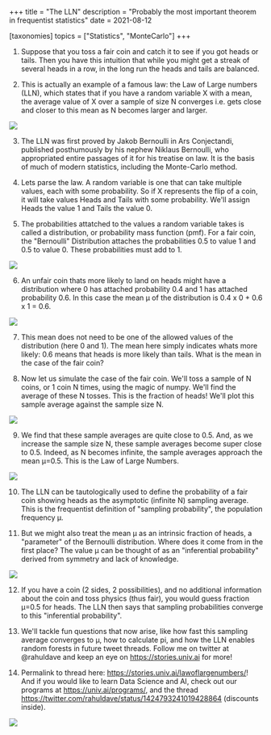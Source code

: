 +++
title = "The LLN"
description = "Probably the most important theorem in frequentist statistics"
date = 2021-08-12

[taxonomies]
topics = ["Statistics", "MonteCarlo"]
+++


1. Suppose that you toss a fair coin and catch it to see if you got heads or tails. Then you have this intuition
that while you might get a streak of several heads in a row, in the long run the heads and tails are balanced.




2. This is actually an example of a famous law: the Law of Large numbers (LLN), which states that if you have
a random variable X with a mean, the average value of X over a sample of size N converges i.e. gets close and closer to this mean as
N becomes larger and larger.

![](/lawoflargenumbers/2.png)




3. The LLN was first proved by Jakob Bernoulli in Ars Conjectandi, published posthumously by his nephew Niklaus Bernoulli, who appropriated entire passages of it for his treatise on law. It is the basis of much of modern statistics, including the Monte-Carlo method.




4. Lets parse the law. A random variable is one that can take multiple values, each with some probability. So if X represents the flip of a coin, it will take values Heads and Tails with some probability. We'll assign Heads the value 1 and Tails the value 0.




5. The probabilities attatched to the values a random variable takes is called a distribution, or probability mass function (pmf). For a fair coin, the 
"Bernoulli" Distribution attaches the probabilities 0.5 to value 1 and 0.5 to value 0. 
These probabilities must add to 1.

![](/lawoflargenumbers/5.png)




6. An unfair coin thats more likely to land on heads might have a distribution where 0 has attached probability 0.4 and 1 has attached probability 0.6. In this case the mean µ of the distribution is 0.4 x 0 + 0.6 x 1 = 0.6.

![](/lawoflargenumbers/6.png)




7. This mean does not need to be
one of the allowed values of the distribution (here 0 and 1). The mean here simply indicates whats more likely: 0.6 means that heads is more likely than tails. What is the mean in the case of the fair coin?




8. Now let us simulate the case of the fair coin. We'll toss a sample of N coins, or 1 coin N times, using the magic of numpy. We'll find the average of these N tosses. This is the fraction of heads! We'll plot this sample average against the sample size N.

![](/lawoflargenumbers/8.png)




9. We find that these sample averages are quite close to 0.5. And, as we increase the sample size N, these sample averages become super close to 0.5. Indeed, as N becomes infinite, the sample averages approach the mean µ=0.5. This is the Law of Large Numbers.

![](/lawoflargenumbers/9.png)




10. The LLN can be tautologically used to define the probability of a fair coin showing heads as the asymptotic (infinite N) sampling average. This is the frequentist definition of "sampling probability", the population frequency µ.




11. But we might also treat the mean µ as an intrinsic fraction of heads, a "parameter" of the Bernoulli distribution. Where does it come from in the first place? The value µ can be thought of as an "inferential probability" derived from symmetry and lack of knowledge.

![](/lawoflargenumbers/11.png)




12. If you have a coin (2 sides, 2 possibilities), and no additional information about the coin and toss physics (thus fair), you would guess fraction µ=0.5 for heads. 
The LLN then says that sampling probabilities converge to this "inferential probability".




13. We'll tackle fun questions that now arise, like how fast this sampling average converges to µ, how to calculate pi, and how the LLN enables random forests in future tweet threads. Follow me on twitter at @rahuldave and keep an eye on <https://stories.univ.ai> for more!




14. Permalink to thread here: <https://stories.univ.ai/lawoflargenumbers/>! And if you would like to learn Data Science and AI, check out our programs at <https://univ.ai/programs/>, and the thread <https://twitter.com/rahuldave/status/1424793241019428864> (discounts inside).

![](/lawoflargenumbers/14.png)


